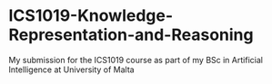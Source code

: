 # ICS1019-Knowledge-Representation-and-Reasoning
My submission for the ICS1019 course as part of my BSc in Artificial Intelligence at University of Malta
